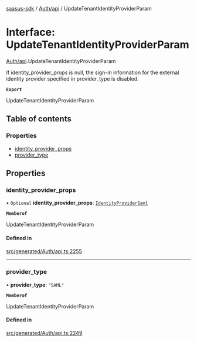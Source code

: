 [saasus-sdk](../README.md) / [Auth/api](../modules/Auth_api.md) / UpdateTenantIdentityProviderParam

# Interface: UpdateTenantIdentityProviderParam

[Auth/api](../modules/Auth_api.md).UpdateTenantIdentityProviderParam

If identity_provider_props is null, the sign-in information for the external identity provider specified in provider_type is disabled.

**`Export`**

UpdateTenantIdentityProviderParam

## Table of contents

### Properties

- [identity\_provider\_props](Auth_api.UpdateTenantIdentityProviderParam.md#identity_provider_props)
- [provider\_type](Auth_api.UpdateTenantIdentityProviderParam.md#provider_type)

## Properties

### identity\_provider\_props

• `Optional` **identity\_provider\_props**: [`IdentityProviderSaml`](Auth_api.IdentityProviderSaml.md)

**`Memberof`**

UpdateTenantIdentityProviderParam

#### Defined in

[src/generated/Auth/api.ts:2255](https://github.com/saasus-platform/saasus-sdk-javascript/blob/997c544/src/generated/Auth/api.ts#L2255)

___

### provider\_type

• **provider\_type**: ``"SAML"``

**`Memberof`**

UpdateTenantIdentityProviderParam

#### Defined in

[src/generated/Auth/api.ts:2249](https://github.com/saasus-platform/saasus-sdk-javascript/blob/997c544/src/generated/Auth/api.ts#L2249)
